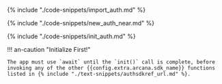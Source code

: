{% include "./code-snippets/import_auth.md" %}

{% include "./code-snippets/new_auth_near.md" %}

{% include "./code-snippets/init_auth.md" %}

!!! an-caution "Initialize First!"

    The app must use `await` until the `init()` call is complete, before invoking any of the other {{config.extra.arcana.sdk_name}} functions listed in {% include "./text-snippets/authsdkref_url.md" %}.